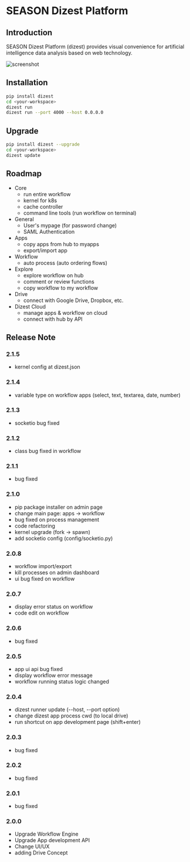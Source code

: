 # SEASON Dizest Platform

## Introduction

SEASON Dizest Platform (dizest) provides visual convenience for artificial intelligence data analysis based on web technology.

![screenshot](./screenshots/dizest.gif)

## Installation

```bash
pip install dizest
cd <your-workspace>
dizest run
dizest run --port 4000 --host 0.0.0.0
```

## Upgrade

```bash
pip install dizest --upgrade
cd <your-workspace>
dizest update
```

## Roadmap

- Core
    - run entire workflow
    - kernel for k8s
    - cache controller
    - command line tools (run workflow on terminal)
- General
    - User's mypage (for password change)
    - SAML Authentication
- Apps
    - copy apps from hub to myapps
    - export/import app
- Workflow
    - auto process (auto ordering flows)
- Explore
    - explore workflow on hub
    - comment or review functions
    - copy workflow to my workflow
- Drive
    - connect with Google Drive, Dropbox, etc.
- Dizest Cloud
    - manage apps & workflow on cloud
    - connect with hub by API

## Release Note

### 2.1.5

- kernel config at dizest.json

### 2.1.4

- variable type on workflow apps (select, text, textarea, date, number)

### 2.1.3

- socketio bug fixed

### 2.1.2

- class bug fixed in workflow

### 2.1.1
- bug fixed

### 2.1.0
- pip package installer on admin page
- change main page: apps -> workflow
- bug fixed on process management
- code refactoring
- kernel upgrade (fork -> spawn)
- add socketio config (config/socketio.py)

### 2.0.8
- workflow import/export
- kill processes on admin dashboard
- ui bug fixed on workflow

### 2.0.7
- display error status on workflow
- code edit on workflow

### 2.0.6
- bug fixed

### 2.0.5
- app ui api bug fixed
- display workflow error message
- workflow running status logic changed

### 2.0.4
- dizest runner update (--host, --port option)
- change dizest app process cwd (to local drive)
- run shortcut on app development page (shift+enter)

### 2.0.3
- bug fixed

### 2.0.2
- bug fixed

### 2.0.1
- bug fixed

### 2.0.0
- Upgrade Workflow Engine
- Upgrade App development API
- Change UI/UX
- adding Drive Concept